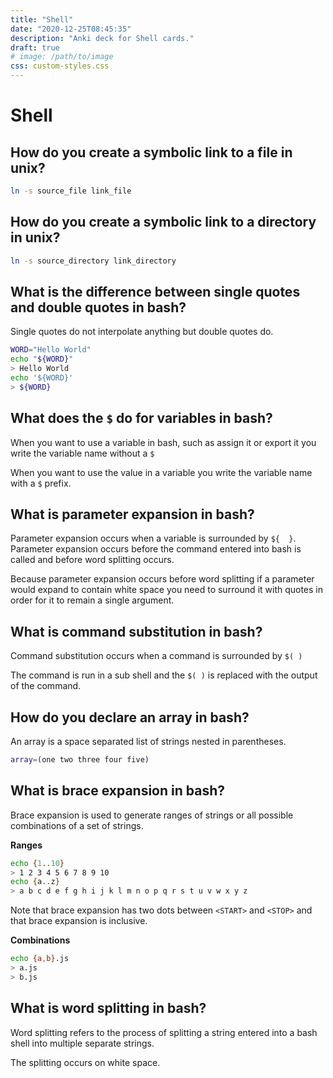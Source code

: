 ```yaml
---
title: "Shell"
date: "2020-12-25T08:45:35"
description: "Anki deck for Shell cards."
draft: true
# image: /path/to/image
css: custom-styles.css
---
```


# Shell

## How do you create a symbolic link to a file in unix?

```sh
ln -s source_file link_file
```

## How do you create a symbolic link to a directory in unix?

```sh
ln -s source_directory link_directory
```

## What is the difference between single quotes and double quotes in bash?

Single quotes do not interpolate anything but double quotes do.

```bash
WORD="Hello World"
echo "${WORD}"
> Hello World
echo '${WORD}'
> ${WORD}
```

## What does the `$` do for variables in bash?

When you want to use a variable in bash, such as assign it or export it you write the variable name without a `$`

When you want to use the value in a variable you write the variable name with a `$` prefix.

## What is parameter expansion in bash?

Parameter expansion occurs when a variable is surrounded by `${  }`.
Parameter expansion occurs before the command entered into bash is called and before word splitting occurs.

Because parameter expansion occurs before word splitting if a parameter would expand to contain white space you need to surround it with quotes in order for it to remain a single argument.

## What is command substitution in bash?

Command substitution occurs when a command is surrounded by `$( )`

The command is run in a sub shell and the `$( )` is replaced with the output of the command.


## How do you declare an array in bash?

An array is a space separated list of strings nested in parentheses.

```bash
array=(one two three four five)
```

## What is brace expansion in bash?

Brace expansion is used to generate ranges of strings or all possible combinations of a set of strings.

**Ranges**

```bash
echo {1..10}
> 1 2 3 4 5 6 7 8 9 10
echo {a..z}
> a b c d e f g h i j k l m n o p q r s t u v w x y z
```

Note that brace expansion has two dots between `<START>` and `<STOP>` and that brace expansion is inclusive.

**Combinations**

```bash
echo {a,b}.js
> a.js
> b.js
```

## What is word splitting in bash?

Word splitting refers to the process of splitting a string entered into a bash shell into multiple separate strings.

The splitting occurs on white space.